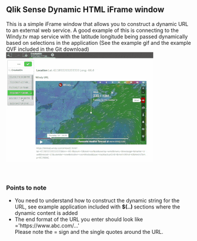 <h2>Qlik Sense Dynamic HTML iFrame window</h2>
This is a simple iFrame window that allows you to construct a dynamic URL to an external web service. A good example of this is connecting to the Windy.tv map service with the latitude longitude being passed dynamically based on selections in the application (See the example gif and the example QVF included in the Git download)
<br>
<img src="https://github.com/ardwork/dynamicHTMLiFrame/blob/master/img/1.gif">
<br>
<br>
<br>
<h3>Points to note</h3>
<ul><li>You need to understand how to construct the dynamic string for the URL, see example application included with <b> $(..) </b>  sections where the dynamic content is added </li>
<li>The end format of the URL you enter should look like ='https://www.abc.com/...'<br>
Please note the = sign and the single quotes around the URL.</li>
</ul>
